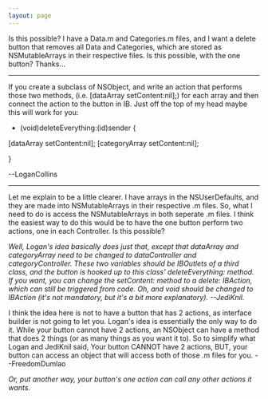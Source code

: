 ```yaml
---
layout: page
---
```




Is this possible?  I have a Data.m and Categories.m files, and I want a delete button that removes all Data and Categories, which are stored as NSMutableArrays in their respective files.  Is this possible, with the one button?  Thanks...

----

If you create a subclass of NSObject, and write an action that performs those two methods, (i.e. [dataArray setContent:nil];) for each array and then connect the action to the button in IB. Just off the top of my head maybe this will work for you:

    
- (void)deleteEverything:(id)sender {

[dataArray setContent:nil];
[categoryArray setContent:nil];

}


 --LoganCollins

----

Let me explain to be a little clearer.  I have arrays in the NSUserDefaults, and they are made into NSMutableArray<nowiki/>s in their respective .m files.  So, what I need to do is access the NSMutableArray<nowiki/>s in both seperate .m files.  I think the easiest way to do this would be to have the one button perform two actions, one in each Controller.  Is this possible?

*Well, Logan's idea basically does just that, except that     dataArray and     categoryArray need to be changed to     dataController and     categoryController. These two variables should be IBOutlet<nowiki/>s of a third class, and the button is hooked up to this class'     deleteEverything: method. If you want, you can change the     setContent: method to a     delete: IBAction, which can still be triggered from code. Oh, and     void should be changed to     IBAction (it's not mandatory, but it's a bit more explanatory). --JediKnil.*

I think the idea here is not to have a button that has 2 actions, as interface builder is not going to let you. Logan's idea is essentially the only way to do it. While your button cannot have 2 actions, an NSObject can have a method that does 2 things (or as many things as you want it to). So to simplify what Logan and JediKnil said, Your button CANNOT have 2 actions, BUT, your button can access an object that will access both of those .m files for you. --FreedomDumlao

*Or, put another way, your button's one action can call any other actions it wants.*
